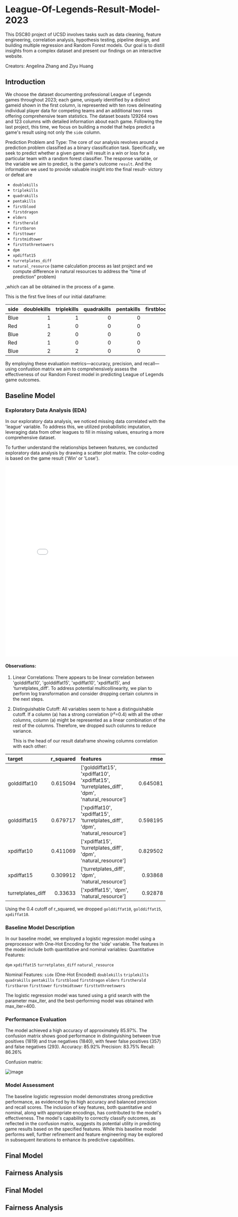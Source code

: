 # League-Of-Legends-Result-Model-2023
This DSC80 project of UCSD involves tasks such as
data cleaning, feature engineering, correlation analysis, hypothesis testing, pipeline design, and building multiple regression and Random Forest models. Our goal is to distill insights from a complex dataset and present our findings on an interactive website.


Creators: Angelina Zhang and Ziyu Huang

## Introduction

We choose the dataset documenting professional League of Legends games throughout 2023; each game, uniquely identified by a distinct gameid shown in the first column, is represented with ten rows delineating individual player data for competing teams and an additional two rows offering comprehensive team statistics. 
The dataset boasts 129264 rows and 123 columns with detailed information about each game. 
Following the last project, this time, we focus on building a model that helps predict a game's result using not only the `side` column.


Prediction Problem and Type:
The core of our analysis revolves around a prediction problem classified as a binary classification task. Specifically, we seek to predict whether a given game will result in a win or loss for a particular team with a random forest classifier. The response variable, or the variable we aim to predict, is the game's outcome `result`. And the information we used to provide valuable insight into the final result- victory or defeat are  

- `doublekills`
- `triplekills`
- `quadrakills`
- `pentakills`
- `firstblood`
- `firstdragon`
- `elders`
- `firstherald`
- `firstbaron`
- `firsttower`
- `firstmidtower`
- `firsttothreetowers`
- `dpm`
- `xpdiffat15`
- `turretplates_diff`
- `natural_resource` (same calculation process as last project and we compute difference in natural resources to address the “time of prediction”  problem)

,which can all be obtained in the process of a game.

This is the first five lines of our initial dataframe:

| side   |   doublekills |   triplekills |   quadrakills |   pentakills |   firstblood |   firstdragon |   elders |   firstherald |   firstbaron |   firsttower |   firstmidtower |   firsttothreetowers |     dpm |   golddiffat10 |   golddiffat15 |   xpdiffat10 |   xpdiffat15 |   result |   turretplates_diff |   natural_resource |
|:-------|--------------:|--------------:|--------------:|-------------:|-------------:|--------------:|---------:|--------------:|-------------:|-------------:|----------------:|---------------------:|--------:|---------------:|---------------:|-------------:|-------------:|---------:|--------------------:|-------------------:|
| Blue   |             1 |             1 |             0 |            0 |            0 |             0 |        0 |             1 |            1 |            1 |               1 |                    1 | 2186.9  |             75 |           -530 |         -156 |        -1671 |        1 |                   2 |                  3 |
| Red    |             1 |             0 |             0 |            0 |            1 |             1 |        0 |             0 |            0 |            0 |               0 |                    0 | 1960.18 |            -75 |            530 |          156 |         1671 |        0 |                  -2 |                 -3 |
| Blue   |             2 |             0 |             0 |            0 |            0 |             0 |        1 |             1 |            1 |            0 |               1 |                    1 | 2623.79 |           -361 |            673 |          282 |          530 |        0 |                   4 |                 -0 |
| Red    |             1 |             0 |             0 |            0 |            1 |             1 |        0 |             0 |            0 |            1 |               0 |                    0 | 1979.51 |            361 |           -673 |         -282 |         -530 |        1 |                  -4 |                  0 |
| Blue   |             2 |             2 |             0 |            0 |            0 |             0 |        0 |             0 |            0 |            0 |               1 |                    0 | 1968.55 |          -1001 |          -1901 |        -1748 |         -763 |        1 |                  -3 |                  1 |

By employing these evaluation metrics—accuracy, precision, and recall—using confustion matrix we aim to comprehensively assess the effectiveness of our Random Forest model in predicting League of Legends game outcomes.


## Baseline Model

### Exploratory Data Analysis (EDA)

In our exploratory data analysis, we noticed missing data correlated with the 'league' variable. To address this, we utilized probabilistic imputation, leveraging data from other leagues to fill in missing values, ensuring a more comprehensive dataset.

To further understand the relationships between features, we conducted exploratory data analysis by drawing a scatter plot matrix. The color-coding is based on the game result ('Win' or 'Lose').

<iframe src="assets/scatterplt_correlation_columns.html" width=800 height=600 frameBorder=0></iframe>

#### Observations:
1. Linear Correlations: There appears to be linear correlation between 'golddiffat10', 'golddiffat15', 'xpdiffat10', 'xpdiffat15', and 'turretplates_diff'. To address potential multicollinearity, we plan to perform log transformation and consider dropping certain columns in the next steps.
2. Distinguishable Cutoff: All variables seem to have a distinguishable cutoff. If a column (a) has a strong correlation (𝑟²=0.4) with all the other columns, column (a) might be represented as a linear combination of the rest of the columns. Therefore, we dropped such columns to reduce variance.
   
   This is the head of our result dataframe showing columns correlation with each other:


| target            |   r_squared | features                                                                                     |     rmse |
|:------------------|------------:|:---------------------------------------------------------------------------------------------|---------:|
| golddiffat10      |    0.615094 | ['golddiffat15', 'xpdiffat10', 'xpdiffat15', 'turretplates_diff', 'dpm', 'natural_resource'] | 0.645081 |
| golddiffat15      |    0.679717 | ['xpdiffat10', 'xpdiffat15', 'turretplates_diff', 'dpm', 'natural_resource']                 | 0.598195 |
| xpdiffat10        |    0.411069 | ['xpdiffat15', 'turretplates_diff', 'dpm', 'natural_resource']                               | 0.829502 |
| xpdiffat15        |    0.309912 | ['turretplates_diff', 'dpm', 'natural_resource']                                             | 0.93868  |
| turretplates_diff |    0.33633  | ['xpdiffat15', 'dpm', 'natural_resource']                                                    | 0.92878  |

Using the 0.4 cutoff of r_squared, we dropped `golddiffat10`, `golddiffat15`, `xpdiffat10`.


### Baseline Model Description
In our baseline model, we employed a logistic regression model using a preprocessor with One-Hot Encoding for the 'side' variable. The features in the model include both quantitative and nominal variables:
Quantitative Features:

`dpm`
`xpdiffat15`
`turretplates_diff`
`natural_resource`

Nominal Features:
`side` (One-Hot Encoded)
`doublekills`
`triplekills`
`quadrakills`
`pentakills`
`firstblood`
`firstdragon`
`elders`
`firstherald`
`firstbaron`
`firsttower`
`firstmidtower`
`firsttothreetowers`

The logistic regression model was tuned using a grid search with the parameter max_iter, and the best-performing model was obtained with max_iter=400.

### Performance Evaluation
The model achieved a high accuracy of approximately 85.97%. The confusion matrix shows good performance in distinguishing between true positives (1819) and true negatives (1840), with fewer false positives (357) and false negatives (293).
Accuracy: 85.92%
Precision: 83.75%
Recall: 86.26%

Confusion matrix:

![image](https://github.com/Angelinaaaaaaaaaaaa/LOL-Result-Model-2023/assets/115201846/19bf1ae5-3bcf-4b84-9b0c-8d580e55d92a)

### Model Assessment
The baseline logistic regression model demonstrates strong predictive performance, as evidenced by its high accuracy and balanced precision and recall scores. The inclusion of key features, both quantitative and nominal, along with appropriate encodings, has contributed to the model's effectiveness.
The model's capability to correctly classify outcomes, as reflected in the confusion matrix, suggests its potential utility in predicting game results based on the specified features. While this baseline model performs well, further refinement and feature engineering may be explored in subsequent iterations to enhance its predictive capabilities.




## Final Model

## Fairness Analysis


## Final Model

## Fairness Analysis

